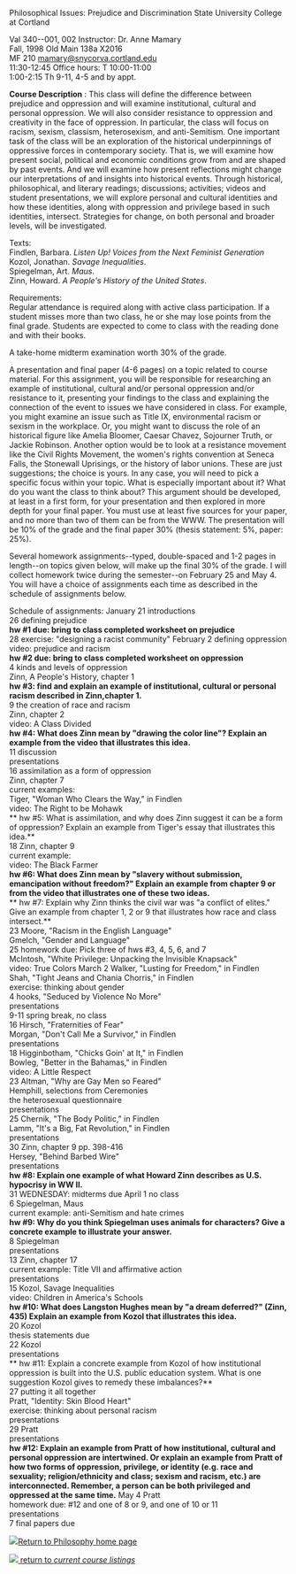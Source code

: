  Philosophical Issues: Prejudice and Discrimination  State University College
at Cortland

Val 340--001, 002            Instructor: Dr. Anne Mamary  
Fall, 1998                    Old Main 138a X2016  
MF 210                         mamary@snycorva.cortland.edu  
11:30-12:45                        Office hours: T 10:00-11:00  
1:00-2:15                          Th 9-11, 4-5 and by appt.  


**Course Description** : This class will define the difference between
prejudice and oppression and will examine institutional, cultural and personal
oppression. We will also consider resistance to oppression and creativity in
the face of oppression. In particular, the class will focus on racism, sexism,
classism, heterosexism, and anti-Semitism. One important task of the class
will be an exploration of the historical underpinnings of oppressive forces in
contemporary society. That is, we will examine how present social, political
and economic conditions grow from and are shaped by past events. And we will
examine how present reflections might change our interpretations of and
insights into historical events. Through historical, philosophical, and
literary readings; discussions; activities; videos and student presentations,
we will explore personal and cultural identities and how these identities,
along with oppression and privilege based in such identities, intersect.
Strategies for change, on both personal and broader levels, will be
investigated.

Texts:  
Findlen, Barbara. _Listen Up! Voices from the Next Feminist   Generation_  
Kozol, Jonathan. _Savage Inequalities_.  
Spiegelman, Art. _Maus_.  
Zinn, Howard. _A People's History of the United States_.  


Requirements:  
Regular attendance is required along with active class participation. If a
student misses more than two class, he or she may lose points from the final
grade. Students are expected to come to class with the reading done and with
their books.

A take-home midterm examination worth 30% of the grade.

A presentation and final paper (4-6 pages) on a topic related to course
material. For this assignment, you will be responsible for researching an
example of institutional, cultural and/or personal oppression and/or
resistance to it, presenting your findings to the class and explaining the
connection of the event to issues we have considered in class. For example,
you might examine an issue such as Title IX, environmental racism or sexism in
the workplace. Or, you might want to discuss the role of an historical figure
like Amelia Bloomer, Caesar Chavez, Sojourner Truth, or Jackie Robinson.
Another option would be to look at a resistance movement like the Civil Rights
Movement, the women's rights convention at Seneca Falls, the Stonewall
Uprisings, or the history of labor unions. These are just suggestions; the
choice is yours. In any case, you will need to pick a specific focus within
your topic. What is especially important about it? What do you want the class
to think about? This argument should be developed, at least in a first form,
for your presentation and then explored in more depth for your final paper.
You must use at least five sources for your paper, and no more than two of
them can be from the WWW. The presentation will be 10% of the grade and the
final paper 30% (thesis statement: 5%, paper: 25%).

Several homework assignments--typed, double-spaced and 1-2 pages in length--on
topics given below, will make up the final 30% of the grade. I will collect
homework twice during the semester--on February 25 and May 4\. You will have a
choice of assignments each time as described in the schedule of assignments
below.

Schedule of assignments: January     21  introductions  
    26  defining prejudice   
    **hw #1 due: bring to class completed worksheet on prejudice**   
    28  exercise: "designing a racist community" February     2   defining oppression   
    video: prejudice and racism   
    **hw #2 due: bring to class completed worksheet on oppression**   
    4   kinds and levels of oppression   
     Zinn, A People's History, chapter 1   
        **hw #3: find and explain an example of institutional,   cultural or personal racism described in     Zinn,chapter 1.**   
    9   the creation of race and racism   
     Zinn, chapter 2   
        video: A Class Divided   
  **hw #4: What does Zinn mean by "drawing the color line"?   Explain an
example from the video that illustrates this idea.**  
11  discussion  
 presentations  
16  assimilation as a form of oppression  
 Zinn, chapter 7  
    current examples:   
    Tiger, "Woman Who Clears the Way," in Findlen   
    video: The Right to be Mohawk   
**  hw #5: What is assimilation, and why does Zinn suggest it can be a form of
oppression? Explain an example from Tiger's essay that illustrates this
idea.**  
18  Zinn, chapter 9  
    current example:   
    video: The Black Farmer   
  **hw #6: What does Zinn mean by "slavery without submission, emancipation
without freedom?" Explain an example from chapter   9 or from the video that
illustrates one of these two ideas.**  
**  hw #7: Explain why Zinn thinks the civil war was "a conflict of elites."
Give an example from chapter 1, 2 or 9 that  illustrates how race and class
intersect.**  
23  Moore, "Racism in the English Language"  
    Gmelch, "Gender and Language"   
25  homework due: Pick three of hws #3, 4, 5, 6, and 7  
 McIntosh, "White Privilege: Unpacking the Invisible Knapsack"  
 video: True Colors March 2 Walker, "Lusting for Freedom," in Findlen  
     Shah, "Tight Jeans and Chania Chorris," in Findlen   
 exercise: thinking about gender  
4 hooks, "Seduced by Violence No More"  
 presentations  
9-11 spring break, no class  
16 Hirsch, "Fraternities of Fear"  
 Morgan, "Don't Call Me a Survivor," in Findlen  
 presentations  
18 Higginbotham, "Chicks Goin' at It," in Findlen  
 Bowleg, "Better in the Bahamas," in Findlen  
 video: A Little Respect  
23 Altman, "Why are Gay Men so Feared"  
  Hemphill, selections from Ceremonies  
 the heterosexual questionnaire  
 presentations  
25 Chernik, "The Body Politic," in Findlen  
 Lamm, "It's a Big, Fat Revolution," in Findlen  
 presentations  
30   Zinn, chapter 9 pp. 398-416  
    Hersey, "Behind Barbed Wire"   
 presentations  
  **hw #8: Explain one example of what Howard Zinn describes as U.S. hypocrisy
in WW II.**  
31  WEDNESDAY: midterms due April 1 no class  
6   Spiegelman, Maus  
 current example: anti-Semitism and hate crimes  
  **hw #9: Why do you think Spiegelman uses animals for characters? Give a
concrete example to illustrate your answer.**  
8   Spiegelman  
 presentations  
13 Zinn, chapter 17  
     current example: Title VII and affirmative action   
 presentations  
15 Kozol, Savage Inequalities  
 video: Children in America's Schools  
  **hw #10: What does Langston Hughes mean by "a dream deferred?"   (Zinn,
435) Explain an example from Kozol that illustrates   this idea.**  
20 Kozol  
 thesis statements due  
22   Kozol  
 presentations  
**  hw #11: Explain a concrete example from Kozol of how   institutional
oppression is built into the U.S. public  education system. What is one
suggestion Kozol gives to remedy these imbalances?**  
27   putting it all together  
 Pratt, "Identity: Skin Blood Heart"  
 exercise: thinking about personal racism  
 presentations  
29   Pratt  
 presentations  
  **hw #12: Explain an example from Pratt of how institutional,   cultural and
personal oppression are intertwined. Or explain  an example from Pratt of how
two forms of oppression,   privilege, or identity (e.g. race and sexuality;
religion/ethnicity and class; sexism and racism, etc.) are  interconnected.
Remember, a person can be both privileged and  oppressed at the same time.**
May 4 Pratt  
 homework due: #12 and one of 8 or 9, and one of 10 or 11  
 presentations  
7 final papers due  


[![](Owl2.gif)](index.htm)[Return to Philosophy home page](index.htm)

[![](a58.gif)](courses.htm)[ return to _current course listings_](courses.htm)

